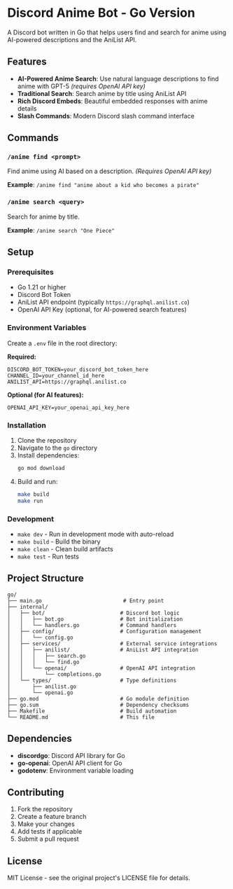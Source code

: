 # Discord Anime Bot - Go Version

A Discord bot written in Go that helps users find and search for anime using AI-powered descriptions and the AniList API.

## Features

- **AI-Powered Anime Search**: Use natural language descriptions to find anime with GPT-5 _(requires OpenAI API key)_
- **Traditional Search**: Search anime by title using AniList API
- **Rich Discord Embeds**: Beautiful embedded responses with anime details
- **Slash Commands**: Modern Discord slash command interface

## Commands

### `/anime find <prompt>`

Find anime using AI based on a description. _(Requires OpenAI API key)_

**Example**: `/anime find "anime about a kid who becomes a pirate"`

### `/anime search <query>`

Search for anime by title.

**Example**: `/anime search "One Piece"`

## Setup

### Prerequisites

- Go 1.21 or higher
- Discord Bot Token
- AniList API endpoint (typically `https://graphql.anilist.co`)
- OpenAI API Key (optional, for AI-powered search features)

### Environment Variables

Create a `.env` file in the root directory:

**Required:**

```env
DISCORD_BOT_TOKEN=your_discord_bot_token_here
CHANNEL_ID=your_channel_id_here
ANILIST_API=https://graphql.anilist.co
```

**Optional (for AI features):**

```env
OPENAI_API_KEY=your_openai_api_key_here
```

### Installation

1. Clone the repository
2. Navigate to the `go` directory
3. Install dependencies:
   ```bash
   go mod download
   ```
4. Build and run:
   ```bash
   make build
   make run
   ```

### Development

- `make dev` - Run in development mode with auto-reload
- `make build` - Build the binary
- `make clean` - Clean build artifacts
- `make test` - Run tests

## Project Structure

```
go/
├── main.go                          # Entry point
├── internal/
│   ├── bot/                        # Discord bot logic
│   │   ├── bot.go                  # Bot initialization
│   │   └── handlers.go             # Command handlers
│   ├── config/                     # Configuration management
│   │   └── config.go
│   ├── services/                   # External service integrations
│   │   ├── anilist/                # AniList API integration
│   │   │   ├── search.go
│   │   │   └── find.go
│   │   └── openai/                 # OpenAI API integration
│   │       └── completions.go
│   └── types/                      # Type definitions
│       ├── anilist.go
│       └── openai.go
├── go.mod                          # Go module definition
├── go.sum                          # Dependency checksums
├── Makefile                        # Build automation
└── README.md                       # This file
```

## Dependencies

- **discordgo**: Discord API library for Go
- **go-openai**: OpenAI API client for Go
- **godotenv**: Environment variable loading

## Contributing

1. Fork the repository
2. Create a feature branch
3. Make your changes
4. Add tests if applicable
5. Submit a pull request

## License

MIT License - see the original project's LICENSE file for details.
